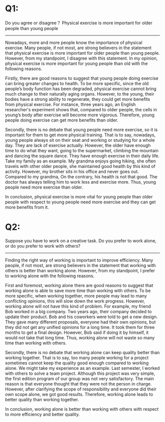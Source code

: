 # Q1:

Do you agree or disagree？
Physical exercise is more important for older people than young people

------

Nowadays, more and more people know the importance of physical exercise. Many people, if not most, are strong believers in the statement that physical exercise is more important for older people than young people. However, from my standpoint, I disagree with this statement. In my opinion, physical exercise is more important for young people than old with the following reasons.

Firstly, there are good reasons to suggest that young people doing exercise can bring greater changes to health. To be more specific, since the old people’s body function has been degraded, physical exercise cannot bring much change to their naturally aging organs. However, to the young, their bodies have a strong ability to regenerate, they could get more benefits from physical exercise. For instance, three years ago, an English researcher's experiment shows that, compared to older people, the cells in young’s body after exercise will become more vigorous. Therefore, young people doing exercise can get more benefits than older.

Secondly, there is no debate that young people need more exercise, so it is important for them to get more physical training. That is to say, nowadays, young people always sit on their seat and working or studying for a whole day. They are lack of exercise actually. However, the older have enough time to do what they want, going to the supermarket, climbing the mountain and dancing the square dance. They have enough exercise in their daily life. Take my family as an example. My grandma enjoys going hiking, she often travels with other older people, she maintained good health by this kind of activity. However, my brother sits in his office and never goes out. Compared to my grandma, On the contrary, his health is not that good. The doctor has always telling him to work less and exercise more. Thus, young people need more exercise than older.

In conclusion, physical exercise is more vital for young people than older people with respect to young people need more exercise and they can get more benefits from it.



# Q2:

Suppose you have to work on a creative task. Do you prefer to work alone, or do you prefer to work with others?

------

Finding the right way of working is important to improve efficiency. Many people, if not most, are strong believers in the statement that working with others is better than working alone. However, from my standpoint, I prefer to working alone with the following reasons.

First and foremost, working alone there are good reasons to suggest that working alone is able to save more time than working with others. To be more specific, when working together, more people may lead to many conflicting opinions, this will slow down the work progress. However, working alone will not have this kind of problem. For example, my friend Bob worked in a big company. Two years ago, their company decided to update their product. Bob and his coworkers were told to get a new design. They gave many different proposals, everyone had their own opinions, but they did not get any unified opinions for a long time. It took them for three months to get a final design. However, Bob said if doing it by himself, it would not take that long time. Thus, working alone will not waste so many time than working with others.

Secondly, there is no debate that working alone can keep quality better than working together. That is to say, too many people working for a project sometimes cannot keep the quality good enough compared to working alone. We might take my experience as an example. Last semester, I worked with others to solve a team project. Although this project was very simple, the first edition program of our group was not very satisfactory. The main reason is that everyone thought that they were not the person in charge. However, after clarifying the scope of responsibility and everyone did their own scope alone, we got good results. Therefore, working alone leads to better quality than working together.

In conclusion, working alone is better than working with others with respect to more efficiency and better quality.

